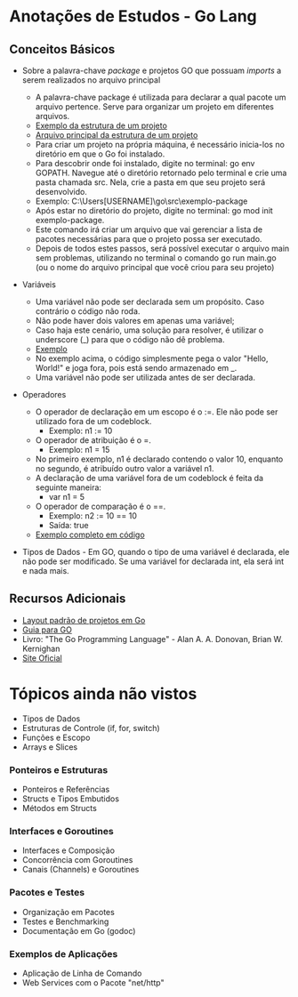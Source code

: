 # Anotações de Estudos - Go Lang

## Conceitos Básicos
- Sobre a palavra-chave *package* e projetos GO que possuam *imports* a serem realizados no arquivo principal
    - A palavra-chave package é utilizada para declarar a qual pacote um arquivo pertence. Serve para organizar um projeto em diferentes arquivos.
    - [Exemplo da estrutura de um projeto](https://github.com/git-mare/go/blob/main/exemplo-package/)
    - [Arquivo principal da estrutura de um projeto](https://github.com/git-mare/go/blob/main/exemplo-package/main.go)
    - Para criar um projeto na própria máquina, é necessário inicia-los no diretório em que o Go foi instalado.
    - Para descobrir onde foi instalado, digite no terminal: go env GOPATH. Navegue até o diretório retornado pelo terminal e crie uma pasta chamada src. Nela, crie a pasta em que seu projeto será desenvolvido.
    - Exemplo: C:\Users\[USERNAME]\go\src\exemplo-package
    - Após estar no diretório do projeto, digite no terminal: go mod init exemplo-package.
    - Este comando irá criar um arquivo que vai gerenciar a lista de pacotes necessárias para que o projeto possa ser executado.
    - Depois de todos estes passos, será possível executar o arquivo main sem problemas, utilizando no terminal o comando go run main.go (ou o nome do arquivo principal que você criou para seu projeto)
    
- Variáveis
    - Uma variável não pode ser declarada sem um propósito. Caso contrário o código não roda.
    - Não pode haver dois valores em apenas uma variável;
    - Caso haja este cenário, uma solução para resolver, é utilizar o underscore (_) para que o código não dê problema.
    - [Exemplo](https://github.com/git-mare/go/blob/main/variaveis/main.go)
    - No exemplo acima, o código simplesmente pega o valor "Hello, World!" e joga fora, pois está sendo armazenado em _.
    - Uma variável não pode ser utilizada antes de ser declarada.

- Operadores
    - O operador de declaração em um escopo é o :=. Ele não pode ser utilizado fora de um codeblock.
        - Exemplo: n1 := 10
    - O operador de atribuição é o =.
        - Exemplo: n1 = 15
    - No primeiro exemplo, n1 é declarado contendo o valor 10, enquanto no segundo, é atribuído outro valor a variável n1.
    - A declaração de uma variável fora de um codeblock é feita da seguinte maneira:
        - var n1 = 5
    - O operador de comparação é o ==.
        - Exemplo: n2 := 10 == 10
        - Saída: true
    - [Exemplo completo em código](https://github.com/git-mare/go/blob/main/operadores/main.go)

- Tipos de Dados
      - Em GO, quando o tipo de uma variável é declarada, ele não pode ser modificado. Se uma variável for declarada int, ela será int e nada mais.

## Recursos Adicionais
- [Layout padrão de projetos em Go](https://github.com/golang-standards/project-layout/blob/master/README_ptBR.md)
- [Guia para GO](https://github.com/caioreix/go4noobs#go4noobs)
- Livro: "The Go Programming Language" - Alan A. A. Donovan, Brian W. Kernighan
- [Site Oficial](https://golang.org/)

# Tópicos ainda não vistos
- Tipos de Dados
- Estruturas de Controle (if, for, switch)
- Funções e Escopo
- Arrays e Slices

### Ponteiros e Estruturas
- Ponteiros e Referências
- Structs e Tipos Embutidos
- Métodos em Structs

### Interfaces e Goroutines
- Interfaces e Composição
- Concorrência com Goroutines
- Canais (Channels) e Goroutines

### Pacotes e Testes
- Organização em Pacotes
- Testes e Benchmarking
- Documentação em Go (godoc)

### Exemplos de Aplicações
- Aplicação de Linha de Comando
- Web Services com o Pacote "net/http"
